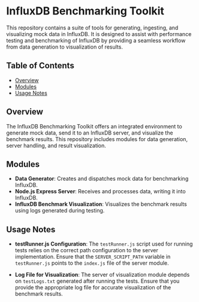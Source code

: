 # InfluxDB Benchmarking Toolkit

This repository contains a suite of tools for generating, ingesting, and visualizing mock data in InfluxDB. It is designed to assist with performance testing and benchmarking of InfluxDB by providing a seamless workflow from data generation to visualization of results.

## Table of Contents

- [Overview](#overview)
- [Modules](#modules)
- [Usage Notes](#usage-notes)

## Overview

The InfluxDB Benchmarking Toolkit offers an integrated environment to generate mock data, send it to an InfluxDB server, and visualize the benchmark results. This repository includes modules for data generation, server handling, and result visualization.

## Modules

- **Data Generator**: Creates and dispatches mock data for benchmarking InfluxDB.
- **Node.js Express Server**: Receives and processes data, writing it into InfluxDB.
- **InfluxDB Benchmark Visualization**: Visualizes the benchmark results using logs generated during testing.

## Usage Notes

- **testRunner.js Configuration**: The `testRunner.js` script used for running tests relies on the correct path configuration to the server implementation. Ensure that the `SERVER_SCRIPT_PATH` variable in `testRunner.js` points to the `index.js` file of the server module.
  
- **Log File for Visualization**: The server of visualization module depends on `testLogs.txt` generated after running the tests. Ensure that you provide the appropriate log file for accurate visualization of the benchmark results.